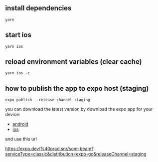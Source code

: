 ## install dependencies

```
yarn
```

## start ios

```
yarn ios
```

## reload environment variables (clear cache)

```
yarn ios -c
```

## how to publish the app to expo host (staging)

```
expo publish --release-channel staging
```

you can download the latest version by download the expo app for your device:

- [android](https://play.google.com/store/apps/details?id=host.exp.exponent&hl=en&gl=US)
- [ios](https://apps.apple.com/us/app/expo-go/id982107779)

and use this url

https://expo.dev/%40prad.snr/sonr-beam?serviceType=classic&distribution=expo-go&releaseChannel=staging
